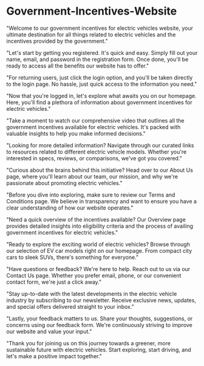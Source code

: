 # Government-Incentives-Website
"Welcome to our government incentives for electric vehicles website, your ultimate destination for all things related to electric vehicles and the incentives provided by the government."

"Let's start by getting you registered. It's quick and easy. Simply fill out your name, email, and password in the registration form. Once done, you'll be ready to access all the benefits our website has to offer."

 "For returning users, just click the login option, and you'll be taken directly to the login page. No hassle, just quick access to the information you need."

 "Now that you're logged in, let's explore what awaits you on our homepage. Here, you'll find a plethora of information about government incentives for electric vehicles."

"Take a moment to watch our comprehensive video that outlines all the government incentives available for electric vehicles. It's packed with valuable insights to help you make informed decisions."

"Looking for more detailed information? Navigate through our curated links to resources related to different electric vehicle models. Whether you're interested in specs, reviews, or comparisons, we've got you covered."

 "Curious about the brains behind this initiative? Head over to our About Us page, where you'll learn about our team, our mission, and why we're passionate about promoting electric vehicles."

"Before you dive into exploring, make sure to review our Terms and Conditions page. We believe in transparency and want to ensure you have a clear understanding of how our website operates."

 "Need a quick overview of the incentives available? Our Overview page provides detailed insights into eligibility criteria and the process of availing government incentives for electric vehicles."

"Ready to explore the exciting world of electric vehicles? Browse through our selection of EV car models right on our homepage. From compact city cars to sleek SUVs, there's something for everyone."

 "Have questions or feedback? We're here to help. Reach out to us via our Contact Us page. Whether you prefer email, phone, or our convenient contact form, we're just a click away."

"Stay up-to-date with the latest developments in the electric vehicle industry by subscribing to our newsletter. Receive exclusive news, updates, and special offers delivered straight to your inbox."

"Lastly, your feedback matters to us. Share your thoughts, suggestions, or concerns using our feedback form. We're continuously striving to improve our website and value your input."

"Thank you for joining us on this journey towards a greener, more sustainable future with electric vehicles. Start exploring, start driving, and let's make a positive impact together."
